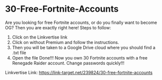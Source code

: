 # 30-Free-Fortnite-Accounts
Are you looking for free Fortnite accounts, or do you finally want to become OG? Then you are exactly right here!
Steps to follow:
1. Click on the Linkvertise link
2. Click on without Premium and follow the instructions.
3. Then you will be taken to a Google Drive cloud where you should find a .txt file
4. Open the file
Done!!!
Now you own 30 Fortnite accounts with a free Renegade Raider account.
Change passwords quickly!!!


Linkvertise Link:
https://link-target.net/239824/30-free-fortnite-accounts
